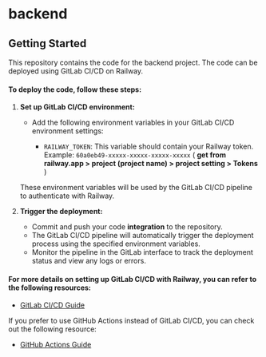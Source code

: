 # backend

## Getting Started

This repository contains the code for the backend project. The code can be deployed using GitLab CI/CD on Railway. 

#### To deploy the code, follow these steps:

1. **Set up GitLab CI/CD environment:**
   - Add the following environment variables in your GitLab CI/CD environment settings:
   
     - `RAILWAY_TOKEN`: This variable should contain your Railway token. Example: `60a0eb49-xxxxx-xxxxx-xxxxx-xxxxx` ( **get from railway.app > project (project name) > project setting > Tokens** )
   
   These environment variables will be used by the GitLab CI/CD pipeline to authenticate with Railway.

2. **Trigger the deployment:**
   - Commit and push your code **integration** to the repository.
   - The GitLab CI/CD pipeline will automatically trigger the deployment process using the specified environment variables.
   - Monitor the pipeline in the GitLab interface to track the deployment status and view any logs or errors.


####  For more details on setting up GitLab CI/CD with Railway, you can refer to the following resources:

- [GitLab CI/CD Guide](https://blog.railway.app/p/gitlab-ci-cd)

If you prefer to use GitHub Actions instead of GitLab CI/CD, you can check out the following resource:

- [GitHub Actions Guide](https://blog.railway.app/p/github-actions)

